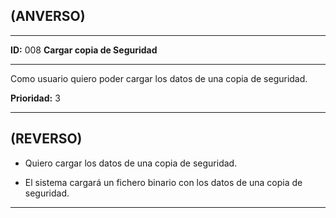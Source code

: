 ## (ANVERSO)

---

**ID:** 008 **Cargar copia de Seguridad**

---

Como usuario quiero poder cargar los datos de una copia de seguridad.

**Prioridad:** 3

---

## (REVERSO)

* Quiero cargar los datos de una copia de seguridad.

* El sistema cargará un fichero binario con los datos de una copia de seguridad.

---